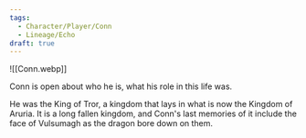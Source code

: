 ```yaml
---
tags:
  - Character/Player/Conn
  - Lineage/Echo
draft: true
---
```

![[Conn.webp]]

Conn is open about who he is, what his role in this life was. 

He was the King of Tror, a kingdom that lays in what is now the Kingdom of Aruria. It is a long fallen kingdom, and Conn's last memories of it include the face of Vulsumagh as the dragon bore down on them. 